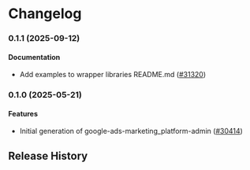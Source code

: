 # Changelog

### 0.1.1 (2025-09-12)

#### Documentation

* Add examples to wrapper libraries README.md ([#31320](https://github.com/googleapis/google-cloud-ruby/issues/31320)) 

### 0.1.0 (2025-05-21)

#### Features

* Initial generation of google-ads-marketing_platform-admin ([#30414](https://github.com/googleapis/google-cloud-ruby/issues/30414)) 

## Release History
